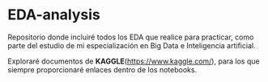 # EDA-analysis
Repositorio donde incluiré todos los EDA que realice para practicar, como parte del estudio de mi especialización en Big Data e Inteligencia artificial.

Exploraré documentos de **KAGGLE**(https://www.kaggle.com/), para los que siempre proporcionaré enlaces dentro de los notebooks.
